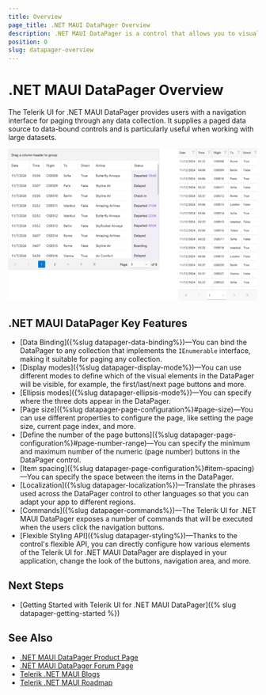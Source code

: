 ```yaml
---
title: Overview
page_title: .NET MAUI DataPager Overview
description: .NET MAUI DataPager is a control that allows you to visualize and edit tabular data in your .NET MAUI apps.
position: 0
slug: datapager-overview
---
```


# .NET MAUI DataPager Overview

The Telerik UI for .NET MAUI DataPager provides users with a navigation interface for paging through any data collection. It supplies a paged data source to data-bound controls and is particularly useful when working with large datasets.

![Telerik UI for .NET MAUI DataPager overview](images/datapager-overview.png)

## .NET MAUI DataPager Key Features

* [Data Binding]({%slug datapager-data-binding%})&mdash;You can bind the DataPager to any collection that implements the `IEnumerable` interface, making it suitable for paging any collection.
* [Display modes]({%slug datapager-display-mode%})&mdash;You can use different modes to define which of the visual elements in the DataPager will be visible, for example, the first/last/next page buttons and more.
* [Ellipsis modes]({%slug datapager-ellipsis-mode%})&mdash;You can specify where the three dots appear in the DataPager.
* [Page size]({%slug datapager-page-configuration%}#page-size)&mdash;You can use different properties to configure the page, like setting the page size, current page index, and more.
* [Define the number of the page buttons]({%slug datapager-page-configuration%}#page-number-range)&mdash;You can specify the minimum and maximum number of the numeric (page number) buttons in the DataPager control.
* [Item spacing]({%slug datapager-page-configuration%}#item-spacing)&mdash;You can specify the space between the items in the DataPager.
* [Localization]({%slug datapager-localization%})&mdash;Translate the phrases used across the DataPager control to other languages so that you can adapt your app to different regions.
* [Commands]({%slug datapager-commands%})&mdash;The Telerik UI for .NET MAUI DataPager exposes a number of commands that will be executed when the users click the navigation buttons.
* [Flexible Styling API]({%slug datapager-styling%})&mdash;Thanks to the control's flexible API, you can directly configure how various elements of the Telerik UI for .NET MAUI DataPager are displayed in your application, change the look of the buttons, navigation area, and more.

## Next Steps

- [Getting Started with Telerik UI for .NET MAUI DataPager]({% slug datapager-getting-started %})

## See Also

- [.NET MAUI DataPager Product Page](https://www.telerik.com/maui-ui/datapager)
- [.NET MAUI DataPager Forum Page](https://www.telerik.com/forums/maui?tagId=1801)
- [Telerik .NET MAUI Blogs](https://www.telerik.com/blogs/mobile-net-maui)
- [Telerik .NET MAUI Roadmap](https://www.telerik.com/support/whats-new/maui-ui/roadmap)
